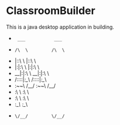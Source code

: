 # ClassroomBuilder

This is a java desktop application in building.




+      ___           ___     
+     /\  \         /\  \    
+    |::\  \       |::\  \   
+    |:|:\  \      |:|:\  \  
+  __|:|\:\  \   __|:|\:\  \ 
+ /::::|_\:\__\ /::::|_\:\__\
+ \:\~~\  \/__/ \:\~~\  \/__/
+  \:\  \        \:\  \      
+   \:\  \        \:\  \     
+    \:\__\        \:\__\    
+     \/__/         \/__/ 
